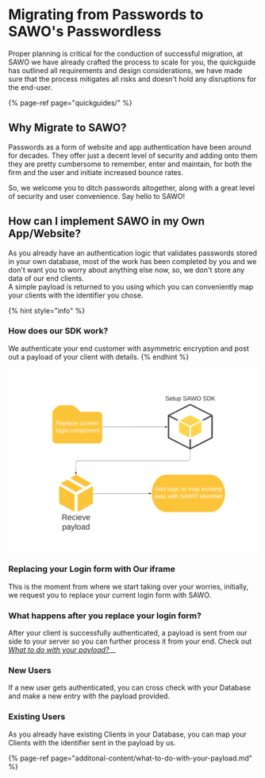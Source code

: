 # Migrating from Passwords to SAWO's Passwordless

Proper planning is critical for the conduction of successful migration, at  SAWO we have already crafted the process to scale for you, the quickguide has outlined all requirements and design considerations, we have made sure that the process mitigates all risks and doesn't hold any disruptions for the end-user.

{% page-ref page="quickguides/" %}

## **Why Migrate to SAWO?**

Passwords as a form of website and app authentication have been around for decades. They offer just a decent level of security and adding onto them they are pretty cumbersome to remember, enter and maintain, for both the firm and the user and initiate increased bounce rates.  
  
So, we welcome you to ditch passwords altogether, along with a great level of security and user convenience. Say hello to SAWO!

## How can I implement SAWO in my Own App/Website?

As you already have an authentication logic that validates passwords stored in your own database, most of the work has been completed by you and we don't want you to worry about anything else now, so,  we don't store any data of our end clients.   
A simple payload is returned to you using which you can conveniently map your clients with the identifier you chose.

{% hint style="info" %}
### How does our SDK work? 

We authenticate your end customer with asymmetric encryption and post out a payload of your client with details.
{% endhint %}

![](.gitbook/assets/flowchart-3-.png)

### Replacing your Login form with Our iframe

This is the moment from where we start taking over your worries, initially, we request you to replace your current login form with SAWO.

### What happens after you replace your login form?

After your client is successfully authenticated, a payload is sent from our side to your server so you can further process it from your end. Check out [_What to do with your payload?_](additonal-content/what-to-do-with-your-payload.md)\_\_

### New Users 

If a new user gets authenticated, you can cross check with your Database and make a new entry with the payload provided.

### Existing Users

As you already have existing Clients in your Database, you can map your Clients with the identifier sent in the payload by us.

{% page-ref page="additonal-content/what-to-do-with-your-payload.md" %}

